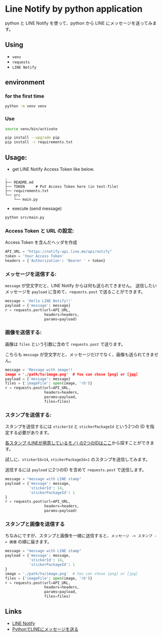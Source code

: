 # Line Notify by python application 
python と LINE Notify を使って、python から LINE にメッセージを送ってみます。

## Using

* `venv`
* `requests`
* `LINE Notify`

## environment


### for the first time

```sh
python -m venv venv
```

### Use

```sh
source venv/bin/activate

pip install --upgrade pip
pip install -r requirements.txt
```


## Usage:

* get LINE Notify Access Token like below.

```
.
├── README.md
├── TOKEN     # Put Access Token here (in text-file)
├── requirements.txt
└── src
    └── main.py
```

* execute (send message)

```sh
python src/main.py
```


### Access Token と URL の設定:

Access Token を含んだヘッダを作成

```python
API_URL = "https://notify-api.line.me/api/notify"
token = 'Your Access Token'
headers = {'Authorization': 'Bearer ' + token}
```


### メッセージを送信する:

`message` が空文字だと、LINE Notify からは何も送られてきません。
送信したいメッセージを `payload` に含めて、`requests.post` で送ることができます。

```python 
message = 'Hello LINE Notify!!'
payload = {'message': message}
r = requests.port(url=API_URL,
                  headers=headers,
                  params=payload)
```


### 画像を送信する:

画像は `files` という引数に含めて `requests.post` で送ります。

こちらも `message` が空文字だと、メッセージだけでなく、画像も送られてきません。

```python
message = 'Message with image!!
image = './path/to/image.png'  # You can chose [png] or [jpg]
payload = {'message': message}
files = {'imageFile': open(image, 'rb')}
r = requests.post(url=API_URL,
                  headers=headers,
                  params=payload,
                  files=files)
```


### スタンプを送信する:

スタンプを送信するには `stickerId` と `stickerPackageId` という2つの ID を指定する必要があります。

[各スタンプ (LINEが用意しているモノ) の2つのIDはここ](https://devdocs.line.me/files/sticker_list.pdf)から探すことができます。

試しに、`stickerId=14`, `stickerPackageId=1` のスタンプを送信してみます。

送信するには `payload` に2つのID を含めて `requests.post` で送信します。

```python
message = "message with LINE stamp"
payload = {'message': message,
           'stickerId': 14,
           'stickerPackageId': 1
}
r = requests.post(url=API_URL,
                  headers=headers,
                  params=payload)
```

### スタンプと画像を送信する

ちなみにですが、スタンプと画像を一緒に送信すると、`メッセージ -> スタンプ -> 画像` の順に届きます。

```python
message = "message with LINE stamp"
payload = {'message': message,
           'stickerId': 14,
           'stickerPackageId': 1
}
image = './path/to/image.png'  # You can chose [png] or [jpg]
files = {'imageFile': open(image, 'rb')}
r = requests.post(url=API_URL,
                  headers=headers,
                  params=payload,
                  files=files)
```

## Links
* [LINE Notify](https://notify-bot.line.me/my/)
* [PythonでLINEにメッセージを送る](https://qiita.com/moriita/items/5b199ac6b14ceaa4f7c9)
